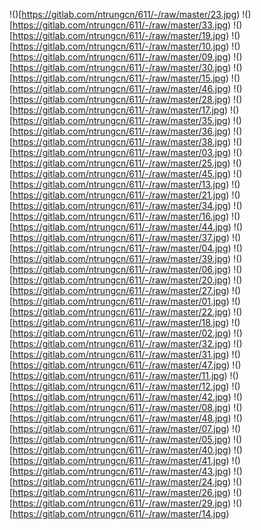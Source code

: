 !()[https://gitlab.com/ntrungcn/611/-/raw/master/23.jpg)
!()[https://gitlab.com/ntrungcn/611/-/raw/master/33.jpg)
!()[https://gitlab.com/ntrungcn/611/-/raw/master/19.jpg)
!()[https://gitlab.com/ntrungcn/611/-/raw/master/10.jpg)
!()[https://gitlab.com/ntrungcn/611/-/raw/master/09.jpg)
!()[https://gitlab.com/ntrungcn/611/-/raw/master/30.jpg)
!()[https://gitlab.com/ntrungcn/611/-/raw/master/15.jpg)
!()[https://gitlab.com/ntrungcn/611/-/raw/master/46.jpg)
!()[https://gitlab.com/ntrungcn/611/-/raw/master/28.jpg)
!()[https://gitlab.com/ntrungcn/611/-/raw/master/17.jpg)
!()[https://gitlab.com/ntrungcn/611/-/raw/master/35.jpg)
!()[https://gitlab.com/ntrungcn/611/-/raw/master/36.jpg)
!()[https://gitlab.com/ntrungcn/611/-/raw/master/38.jpg)
!()[https://gitlab.com/ntrungcn/611/-/raw/master/03.jpg)
!()[https://gitlab.com/ntrungcn/611/-/raw/master/25.jpg)
!()[https://gitlab.com/ntrungcn/611/-/raw/master/45.jpg)
!()[https://gitlab.com/ntrungcn/611/-/raw/master/13.jpg)
!()[https://gitlab.com/ntrungcn/611/-/raw/master/21.jpg)
!()[https://gitlab.com/ntrungcn/611/-/raw/master/34.jpg)
!()[https://gitlab.com/ntrungcn/611/-/raw/master/16.jpg)
!()[https://gitlab.com/ntrungcn/611/-/raw/master/44.jpg)
!()[https://gitlab.com/ntrungcn/611/-/raw/master/37.jpg)
!()[https://gitlab.com/ntrungcn/611/-/raw/master/04.jpg)
!()[https://gitlab.com/ntrungcn/611/-/raw/master/39.jpg)
!()[https://gitlab.com/ntrungcn/611/-/raw/master/06.jpg)
!()[https://gitlab.com/ntrungcn/611/-/raw/master/20.jpg)
!()[https://gitlab.com/ntrungcn/611/-/raw/master/27.jpg)
!()[https://gitlab.com/ntrungcn/611/-/raw/master/01.jpg)
!()[https://gitlab.com/ntrungcn/611/-/raw/master/22.jpg)
!()[https://gitlab.com/ntrungcn/611/-/raw/master/18.jpg)
!()[https://gitlab.com/ntrungcn/611/-/raw/master/02.jpg)
!()[https://gitlab.com/ntrungcn/611/-/raw/master/32.jpg)
!()[https://gitlab.com/ntrungcn/611/-/raw/master/31.jpg)
!()[https://gitlab.com/ntrungcn/611/-/raw/master/47.jpg)
!()[https://gitlab.com/ntrungcn/611/-/raw/master/11.jpg)
!()[https://gitlab.com/ntrungcn/611/-/raw/master/12.jpg)
!()[https://gitlab.com/ntrungcn/611/-/raw/master/42.jpg)
!()[https://gitlab.com/ntrungcn/611/-/raw/master/08.jpg)
!()[https://gitlab.com/ntrungcn/611/-/raw/master/48.jpg)
!()[https://gitlab.com/ntrungcn/611/-/raw/master/07.jpg)
!()[https://gitlab.com/ntrungcn/611/-/raw/master/05.jpg)
!()[https://gitlab.com/ntrungcn/611/-/raw/master/40.jpg)
!()[https://gitlab.com/ntrungcn/611/-/raw/master/41.jpg)
!()[https://gitlab.com/ntrungcn/611/-/raw/master/43.jpg)
!()[https://gitlab.com/ntrungcn/611/-/raw/master/24.jpg)
!()[https://gitlab.com/ntrungcn/611/-/raw/master/26.jpg)
!()[https://gitlab.com/ntrungcn/611/-/raw/master/29.jpg)
!()[https://gitlab.com/ntrungcn/611/-/raw/master/14.jpg)
